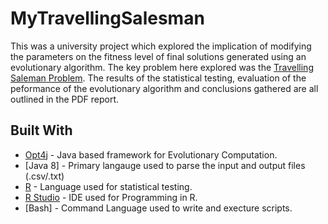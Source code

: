 # MyTravellingSalesman

This was a university project which explored the implication of modifying the parameters on the fitness level of final solutions generated using an evolutionary algorithm. The key problem here explored was the [Travelling Saleman Problem](https://en.wikipedia.org/wiki/Travelling_salesman_problem). The results of the statistical testing, evaluation of the peformance of the evolutionary algorithm and conclusions gathered are all outlined in the PDF report.


## Built With

* [Opt4j](http://opt4j.sourceforge.net) - Java based framework for Evolutionary Computation.
* [Java 8] - Primary langauge used to parse the input and output files (.csv/.txt)
* [R](https://www.r-project.org/about.html) - Language used for statistical testing.
* [R Studio](https://www.rstudio.com) - IDE used for Programming in R.
* [Bash] - Command Language used to write and execture scripts.

